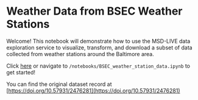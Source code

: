# Weather Data from BSEC Weather Stations

Welcome! This notebook will demonstrate how to use the MSD-LIVE data exploration service to visualize, transform, and download a subset of data collected from weather stations around the Baltimore area.

Click [here](BSEC_weather_station_data.ipynb) or navigate to `/notebooks/BSEC_weather_station_data.ipynb` to get started!

You can find the original dataset record at [https://doi.org/10.57931/2476281](https://doi.org/10.57931/2476281)
